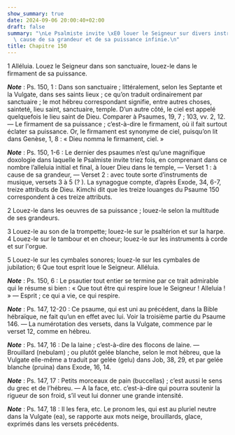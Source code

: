 ```yaml
---
show_summary: true
date: 2024-09-06 20:00:40+02:00
draft: false
summary: "\nLe Psalmiste invite \xE0 louer le Seigneur sur divers instruments, \xE0\
  \ cause de sa grandeur et de sa puissance infinie.\n"
title: Chapitre 150
---
```





1 Alléluia. Louez le Seigneur dans son sanctuaire, louez-le dans le firmament de sa puissance.

***Note*** :  Ps. 150, 1 : Dans son sanctuaire ; littéralement, selon les Septante et la Vulgate, dans ses saints lieux ; ce qu’on traduit ordinairement par sanctuaire ; le mot hébreu correspondant signifie, entre autres choses, sainteté, lieu saint, sanctuaire, temple. D’un autre côté, le ciel est appelé quelquefois le lieu saint de Dieu. Comparer à Psaumes, 19, 7 ; 103, vv. 2, 12. ― Le firmament de sa puissance ; c’est-à-dire le firmament, où il fait surtout éclater sa puissance. Or, le firmament est synonyme de ciel, puisqu’on lit dans Genèse, 1, 8 : « Dieu nomma le firmament, ciel. »

***Note*** :  Ps. 150, 1-6 : Le dernier des psaumes n’est qu’une magnifique doxologie dans laquelle le Psalmiste invite triez fois, en comprenant dans ce nombre l’alleluia initial et final, à louer Dieu dans le temple, ― Verset 1 : à cause de sa grandeur, ― Verset 2 : avec toute sorte d’instruments de musique, versets 3 à 5 (? ). La synagogue compte, d’après Exode, 34, 6-7, treize attributs de Dieu. Kimchi dit que les treize louanges du Psaume 150 correspondent à ces treize attributs.


2 Louez-le dans les oeuvres de sa puissance ; louez-le selon la multitude de ses grandeurs.


3 Louez-le au son de la trompette; louez-le sur le psaltérion et sur la harpe. 4 Louez-le sur le tambour et en choeur; louez-le sur les instruments à corde et sur l'orgue.


5 Louez-le sur les cymbales sonores; louez-le sur les cymbales de jubilation; 6 Que tout esprit loue le Seigneur. Alléluia.

***Note*** :  Ps. 150, 6 : Le psautier tout entier se termine par ce trait admirable qui le résume si bien : « Que tout être qui respire loue le Seigneur ! Alleluia ! » ― Esprit ; ce qui a vie, ce qui respire.

***Note*** :  Ps. 147, 12-20 : Ce psaume, qui est uni au précédent, dans la Bible hébraïque, ne fait qu’un en effet avec lui. Voir la troisième partie du Psaume 146. ― La numérotation des versets, dans la Vulgate, commence par le verset 12, comme en hébreu.

***Note*** :  Ps. 147, 16 : De la laine ; c’est-à-dire des flocons de laine. ― Brouillard (nebulam) ; ou plutôt gelée blanche, selon le mot hébreu, que la Vulgate elle-même a traduit par gelée (gelu) dans Job, 38, 29, et par gelée blanche (pruina) dans Exode, 16, 14.

***Note*** :  Ps. 147, 17 : Petits morceaux de pain (buccellas) ; c’est aussi le sens du grec et de l’hébreu. ― A la face, etc. c’est-à-dire qui pourra soutenir la rigueur de son froid, s’il veut lui donner une grande intensité.

***Note*** :  Ps. 147, 18 : Il les fera, etc. Le pronom les, qui est au pluriel neutre dans la Vulgate (ea), se rapporte aux mots neige, brouillards, glace, exprimés dans les versets précédents.

